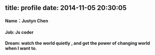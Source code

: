title: profile
date: 2014-11-05 20:30:05
---
#### Name：Justyn Chen
#### Job: Js coder
#### Dream: watch the world quietly , and get the power of changing world when I want to.
